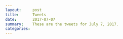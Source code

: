 ```yaml
---
layout:     post
title:      Tweets
date:       2017-07-07
summary:    These are the tweets for July 7, 2017.
categories:
---
```


